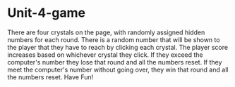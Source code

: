 # Unit-4-game
There are four crystals on the page, with randomly assigned hidden numbers for each round.
There is a random number that will be shown to the player that they have to reach by clicking each crystal.
The player score increases based on whichever crystal they click.
If they exceed the computer's number they lose that round and all the numbers reset.
If they meet the computer's number without going over, they win that round and all the numbers reset.
Have Fun!
